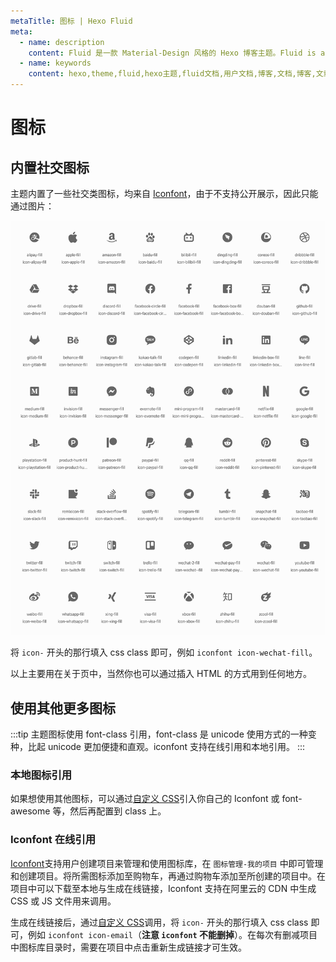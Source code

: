 ```yaml
---
metaTitle: 图标 | Hexo Fluid
meta:
  - name: description
    content: Fluid 是一款 Material-Design 风格的 Hexo 博客主题。Fluid is an elegant Material-Design theme for Hexo. https://github.com/fluid-dev/hexo-theme-fluid
  - name: keywords
    content: hexo,theme,fluid,hexo主题,fluid文档,用户文档,博客,文档,博客,文章
---
```


# 图标

## 内置社交图标

主题内置了一些社交类图标，均来自 [Iconfont](https://www.iconfont.cn/)，由于不支持公开展示，因此只能通过图片：

![内置图标](../.vuepress/public/iconfont.png)

将 `icon-` 开头的那行填入 css class 即可，例如 `iconfont icon-wechat-fill`。

以上主要用在关于页中，当然你也可以通过插入 HTML 的方式用到任何地方。

## 使用其他更多图标

:::tip
主题图标使用 font-class 引用，font-class 是 unicode 使用方式的一种变种，比起 unicode 更加便捷和直观。iconfont 支持在线引用和本地引用。
:::

### 本地图标引用

如果想使用其他图标，可以通过[自定义 CSS](/guide/#自定义-js-css-html)引入你自己的 Iconfont 或 font-awesome 等，然后再配置到 class 上。

### Iconfont 在线引用

[Iconfont](https://www.iconfont.cn/)支持用户创建项目来管理和使用图标库，在 `图标管理-我的项目` 中即可管理和创建项目。将所需图标添加至购物车，再通过购物车添加至所创建的项目中。在项目中可以下载至本地与生成在线链接，Iconfont 支持在阿里云的 CDN 中生成 CSS 或 JS 文件用来调用。

生成在线链接后，通过[自定义 CSS](/guide/#自定义-js-css-html)调用，将 `icon-` 开头的那行填入 css class 即可，例如 `iconfont icon-email`（**注意 `iconfont` 不能删掉**）。在每次有删减项目中图标库目录时，需要在项目中点击重新生成链接才可生效。
